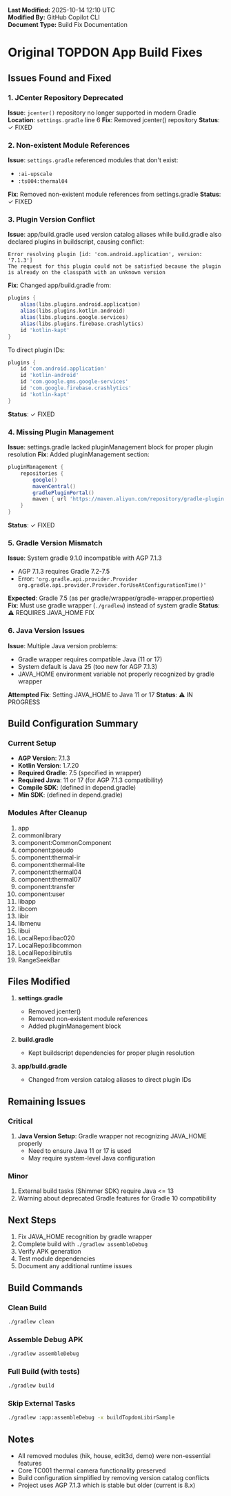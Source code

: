 **Last Modified:** 2025-10-14 12:10 UTC  
**Modified By:** GitHub Copilot CLI  
**Document Type:** Build Fix Documentation

# Original TOPDON App Build Fixes

## Issues Found and Fixed

### 1. JCenter Repository Deprecated
**Issue**: `jcenter()` repository no longer supported in modern Gradle
**Location**: `settings.gradle` line 6
**Fix**: Removed jcenter() repository
**Status**: ✓ FIXED

### 2. Non-existent Module References
**Issue**: `settings.gradle` referenced modules that don't exist:
- `:ai-upscale`
- `:ts004:thermal04`

**Fix**: Removed non-existent module references from settings.gradle
**Status**: ✓ FIXED

### 3. Plugin Version Conflict
**Issue**: app/build.gradle used version catalog aliases while build.gradle also declared plugins in buildscript, causing conflict:
```
Error resolving plugin [id: 'com.android.application', version: '7.1.3']
The request for this plugin could not be satisfied because the plugin is already on the classpath with an unknown version
```

**Fix**: Changed app/build.gradle from:
```gradle
plugins {
    alias(libs.plugins.android.application)
    alias(libs.plugins.kotlin.android)
    alias(libs.plugins.google.services)
    alias(libs.plugins.firebase.crashlytics)
    id 'kotlin-kapt'
}
```

To direct plugin IDs:
```gradle
plugins {
    id 'com.android.application'
    id 'kotlin-android'
    id 'com.google.gms.google-services'
    id 'com.google.firebase.crashlytics'
    id 'kotlin-kapt'
}
```

**Status**: ✓ FIXED

### 4. Missing Plugin Management
**Issue**: settings.gradle lacked pluginManagement block for proper plugin resolution
**Fix**: Added pluginManagement section:
```gradle
pluginManagement {
    repositories {
        google()
        mavenCentral()
        gradlePluginPortal()
        maven { url 'https://maven.aliyun.com/repository/gradle-plugin' }
    }
}
```
**Status**: ✓ FIXED

### 5. Gradle Version Mismatch
**Issue**: System gradle 9.1.0 incompatible with AGP 7.1.3
- AGP 7.1.3 requires Gradle 7.2-7.5
- Error: `'org.gradle.api.provider.Provider org.gradle.api.provider.Provider.forUseAtConfigurationTime()'`

**Expected**: Gradle 7.5 (as per gradle/wrapper/gradle-wrapper.properties)
**Fix**: Must use gradle wrapper (`./gradlew`) instead of system gradle
**Status**: ⚠️ REQUIRES JAVA_HOME FIX

### 6. Java Version Issues
**Issue**: Multiple Java version problems:
- Gradle wrapper requires compatible Java (11 or 17)
- System default is Java 25 (too new for AGP 7.1.3)
- JAVA_HOME environment variable not properly recognized by gradle wrapper

**Attempted Fix**: Setting JAVA_HOME to Java 11 or 17
**Status**: ⚠️ IN PROGRESS

## Build Configuration Summary

### Current Setup
- **AGP Version**: 7.1.3
- **Kotlin Version**: 1.7.20
- **Required Gradle**: 7.5 (specified in wrapper)
- **Required Java**: 11 or 17 (for AGP 7.1.3 compatibility)
- **Compile SDK**: (defined in depend.gradle)
- **Min SDK**: (defined in depend.gradle)

### Modules After Cleanup
1. app
2. commonlibrary
3. component:CommonComponent
4. component:pseudo
5. component:thermal-ir
6. component:thermal-lite
7. component:thermal04
8. component:thermal07
9. component:transfer
10. component:user
11. libapp
12. libcom
13. libir
14. libmenu
15. libui
16. LocalRepo:libac020
17. LocalRepo:libcommon
18. LocalRepo:libirutils
19. RangeSeekBar

## Files Modified

1. **settings.gradle**
   - Removed jcenter()
   - Removed non-existent module references
   - Added pluginManagement block

2. **build.gradle**
   - Kept buildscript dependencies for proper plugin resolution

3. **app/build.gradle**
   - Changed from version catalog aliases to direct plugin IDs

## Remaining Issues

### Critical
1. **Java Version Setup**: Gradle wrapper not recognizing JAVA_HOME properly
   - Need to ensure Java 11 or 17 is used
   - May require system-level Java configuration

### Minor
1. External build tasks (Shimmer SDK) require Java <= 13
2. Warning about deprecated Gradle features for Gradle 10 compatibility

## Next Steps

1. Fix JAVA_HOME recognition by gradle wrapper
2. Complete build with `./gradlew assembleDebug`
3. Verify APK generation
4. Test module dependencies
5. Document any additional runtime issues

## Build Commands

### Clean Build
```bash
./gradlew clean
```

### Assemble Debug APK
```bash
./gradlew assembleDebug
```

### Full Build (with tests)
```bash
./gradlew build
```

### Skip External Tasks
```bash
./gradlew :app:assembleDebug -x buildTopdonLibirSample
```

## Notes

- All removed modules (hik, house, edit3d, demo) were non-essential features
- Core TC001 thermal camera functionality preserved
- Build configuration simplified by removing version catalog conflicts
- Project uses AGP 7.1.3 which is stable but older (current is 8.x)
